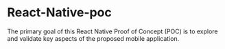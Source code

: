 # React-Native-poc
The primary goal of this React Native Proof of Concept (POC) is to explore and validate key aspects of the proposed mobile application. 
